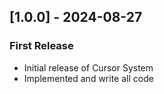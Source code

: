 ﻿## [1.0.0] - 2024-08-27
### First Release
- Initial release of Cursor System
- Implemented and write all code